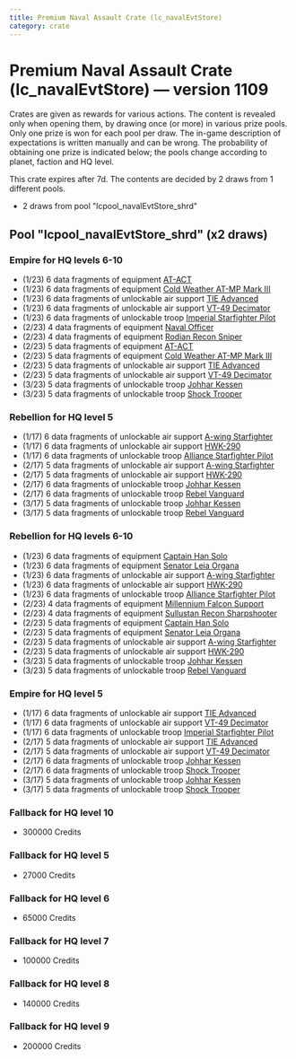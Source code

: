 ```yaml
---
title: Premium Naval Assault Crate (lc_navalEvtStore)
category: crate
---
```


# Premium Naval Assault Crate (lc_navalEvtStore) — version 1109

Crates are given as rewards for various actions. The content is revealed only when opening them, by drawing once (or more) in various prize pools. Only one prize is won for each pool per draw. The in-game description of expectations is written manually and can be wrong. The probability of obtaining one prize is indicated below; the pools change according to planet, faction and HQ level.

This crate expires after 7d. The contents are decided by 2 draws from 1 different pools.
  * 2 draws from pool "lcpool_navalEvtStore_shrd"

## Pool "lcpool_navalEvtStore_shrd" (x2 draws)

### Empire for HQ levels 6-10

  * (1/23) 6 data fragments of equipment [AT-ACT](eqpEmpireCargoGreatDane)
  * (1/23) 6 data fragments of equipment [Cold Weather AT-MP Mark III](eqpEmpireArcticATMP)
  * (1/23) 6 data fragments of unlockable air support [TIE Advanced](TieAdvanced)
  * (1/23) 6 data fragments of unlockable air support [VT-49 Decimator](VT49)
  * (1/23) 6 data fragments of unlockable troop [Imperial Starfighter Pilot](TiePilot)
  * (2/23) 4 data fragments of equipment [Naval Officer](eqpEmpireNavalOfficer)
  * (2/23) 4 data fragments of equipment [Rodian Recon Sniper](eqpEmpireRodian)
  * (2/23) 5 data fragments of equipment [AT-ACT](eqpEmpireCargoGreatDane)
  * (2/23) 5 data fragments of equipment [Cold Weather AT-MP Mark III](eqpEmpireArcticATMP)
  * (2/23) 5 data fragments of unlockable air support [TIE Advanced](TieAdvanced)
  * (2/23) 5 data fragments of unlockable air support [VT-49 Decimator](VT49)
  * (3/23) 5 data fragments of unlockable troop [Johhar Kessen](EmpireJohhar)
  * (3/23) 5 data fragments of unlockable troop [Shock Trooper](Shock)

### Rebellion for HQ level 5

  * (1/17) 6 data fragments of unlockable air support [A-wing Starfighter](AWing)
  * (1/17) 6 data fragments of unlockable air support [HWK-290](HWK290)
  * (1/17) 6 data fragments of unlockable troop [Alliance Starfighter Pilot](XWingPilot)
  * (2/17) 5 data fragments of unlockable air support [A-wing Starfighter](AWing)
  * (2/17) 5 data fragments of unlockable air support [HWK-290](HWK290)
  * (2/17) 6 data fragments of unlockable troop [Johhar Kessen](RebelJohhar)
  * (2/17) 6 data fragments of unlockable troop [Rebel Vanguard](Vanguard)
  * (3/17) 5 data fragments of unlockable troop [Johhar Kessen](RebelJohhar)
  * (3/17) 5 data fragments of unlockable troop [Rebel Vanguard](Vanguard)

### Rebellion for HQ levels 6-10

  * (1/23) 6 data fragments of equipment [Captain Han Solo](eqpRebelCaptainSolo)
  * (1/23) 6 data fragments of equipment [Senator Leia Organa](eqpRebelDiplomat)
  * (1/23) 6 data fragments of unlockable air support [A-wing Starfighter](AWing)
  * (1/23) 6 data fragments of unlockable air support [HWK-290](HWK290)
  * (1/23) 6 data fragments of unlockable troop [Alliance Starfighter Pilot](XWingPilot)
  * (2/23) 4 data fragments of equipment [Millennium Falcon Support](eqpRebelChewie)
  * (2/23) 4 data fragments of equipment [Sullustan Recon Sharpshooter](eqpRebelSullustan)
  * (2/23) 5 data fragments of equipment [Captain Han Solo](eqpRebelCaptainSolo)
  * (2/23) 5 data fragments of equipment [Senator Leia Organa](eqpRebelDiplomat)
  * (2/23) 5 data fragments of unlockable air support [A-wing Starfighter](AWing)
  * (2/23) 5 data fragments of unlockable air support [HWK-290](HWK290)
  * (3/23) 5 data fragments of unlockable troop [Johhar Kessen](RebelJohhar)
  * (3/23) 5 data fragments of unlockable troop [Rebel Vanguard](Vanguard)

### Empire for HQ level 5

  * (1/17) 6 data fragments of unlockable air support [TIE Advanced](TieAdvanced)
  * (1/17) 6 data fragments of unlockable air support [VT-49 Decimator](VT49)
  * (1/17) 6 data fragments of unlockable troop [Imperial Starfighter Pilot](TiePilot)
  * (2/17) 5 data fragments of unlockable air support [TIE Advanced](TieAdvanced)
  * (2/17) 5 data fragments of unlockable air support [VT-49 Decimator](VT49)
  * (2/17) 6 data fragments of unlockable troop [Johhar Kessen](EmpireJohhar)
  * (2/17) 6 data fragments of unlockable troop [Shock Trooper](Shock)
  * (3/17) 5 data fragments of unlockable troop [Johhar Kessen](EmpireJohhar)
  * (3/17) 5 data fragments of unlockable troop [Shock Trooper](Shock)

### Fallback for HQ level 10

  * 300000 Credits

### Fallback for HQ level 5

  * 27000 Credits

### Fallback for HQ level 6

  * 65000 Credits

### Fallback for HQ level 7

  * 100000 Credits

### Fallback for HQ level 8

  * 140000 Credits

### Fallback for HQ level 9

  * 200000 Credits